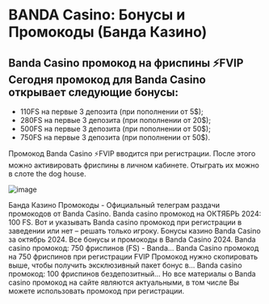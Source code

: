 # BANDA Casino: Бонусы и Промокоды (Банда Казино)

## Banda Casino промокод на фриспины ⚡️FVIP Сегодня промокод для Banda Casino открывает следующие бонусы:

- 110FS на первые 3 депозита (при пополнении от 5$);
- 280FS на первые 3 депозита (при пополнении от 20$);
- 500FS на первые 3 депозита (при пополнении от 50$);
- 750FS на первые 3 депозита (при пополнении от 50$).

  
Промокод Banda Casino ⚡️FVIP вводится при регистрации. После этого можно активировать фриспины в личном кабинете. Отыграть их можно в слоте the dog house.

![image](https://github.com/user-attachments/assets/34073a45-d205-4b81-a8c4-491a345d23e9)


Банда Казино Промокоды - Официальный телеграм раздачи промокодов от Banda Casino.
Banda casino промокод на ОКТЯБРЬ 2024: 100 FS. Вот и указывать Banda casino промокод при регистрации в заведении или нет – решать только игроку. Бонусы казино Banda Casino за октябрь 2024. Все бонусы и промокоды в Banda Casino 2024. Banda casino промокод: 750 фриспинов (FS) - Banda... Banda Casino промокод на 750 фриспинов при регистрации FVIP Промокод нужно скопировать выше, чтобы получить эксклюзивный пакет бонус в... Banda casino промокод: 100 фриспинов бездепозитный... Но все материалы о Banda casino промокод на сайте являются актуальными, в том числе Вы можете использовать промокод при регистрации.
